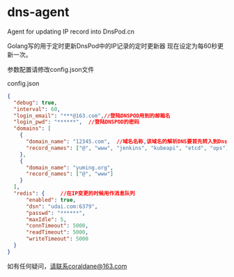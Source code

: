 # dns-agent
Agent for updating IP record into DnsPod.cn

Golang写的用于定时更新DnsPod中的IP记录的定时更新器
现在设定为每60秒更新一次。

参数配置请修改config.json文件

config.json
```json
{
  "debug": true,
  "interval": 60,
  "login_email": "***@163.com",//登陆DNSPOD用到的邮箱名
  "login_pwd": "******",  //登陆DNSPOD的密码
  "domains": [
    {
      "domain_name": "12345.com",  //域名名称,该域名的解析DNS要首先转入到DnsPod
      "record_names": ["@", "www", "jenkins", "kubeapi", "etcd", "ops"] //子域名的前缀
    },
    {
      "domain_name": "yuming.org",
      "record_names": ["@", "www"]
    }
  ],
  "redis": {     //在IP变更的时候用作消息队列
      "enabled": true,
      "dsn": "udai.com:6379",
      "passwd": "******",
      "maxIdle": 5,
      "connTimeout": 5000,
      "readTimeout": 5000,
      "writeTimeout": 5000
  }
}
```

如有任何疑问，请联系coraldane@163.com